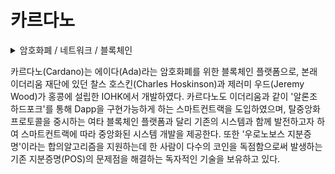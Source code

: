 # 카르다노

<details>

<summary>암호화폐 / 네트워크 / 블록체인</summary>



</details>

카르다노(Cardano)는 에이다(Ada)라는 암호화폐를 위한 블록체인 플랫폼으로, 본래 이더리움 재단에 있던 찰스 호스킨(Charles Hoskinson)과 제러미 우드(Jeremy Wood)가 홍콩에 설립한 IOHK에서 개발하였다. 카르다노도 이더리움과 같이 '알론조 하드포크'를 통해 Dapp을 구현가능하게 하는 스마트컨트랙을 도입하였으며, 탈중앙화 프로토콜을 중시하는 여타 블록체인 플랫폼과 달리 기존의 시스템과 함께 발전하고자 하여 스마트컨트랙에 따라 중앙화된 시스템 개발을 제공한다. 또한 '우로노보스 지분증명'이라는 합의알고리즘을 지원하는데 한 사람이 다수의 코인을 독점함으로써 발생하는 기존 지분증명(POS)의 문제점을 해결하는 독자적인 기술을 보유하고 있다.
